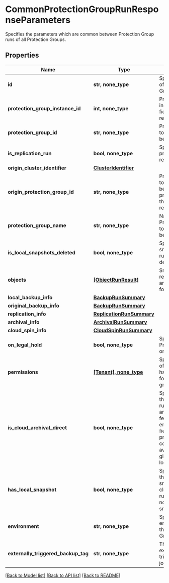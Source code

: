 # CommonProtectionGroupRunResponseParameters

Specifies the parameters which are common between Protection Group runs of all Protection Groups.

## Properties
Name | Type | Description | Notes
------------ | ------------- | ------------- | -------------
**id** | **str, none_type** | Specifies the ID of the Protection Group run. | [optional] 
**protection_group_instance_id** | **int, none_type** | Protection Group instance Id. This field will be removed later. | [optional] 
**protection_group_id** | **str, none_type** | ProtectionGroupId to which this run belongs. | [optional] 
**is_replication_run** | **bool, none_type** | Specifies if this protection run is a replication run. | [optional] 
**origin_cluster_identifier** | [**ClusterIdentifier**](ClusterIdentifier.md) |  | [optional] 
**origin_protection_group_id** | **str, none_type** | ProtectionGroupId to which this run belongs on the primary cluster if this run is a replication run. | [optional] 
**protection_group_name** | **str, none_type** | Name of the Protection Group to which this run belongs. | [optional] 
**is_local_snapshots_deleted** | **bool, none_type** | Specifies if snapshots for this run has been deleted. | [optional] 
**objects** | [**[ObjectRunResult]**](ObjectRunResult.md) | Snapahot, replication, archival results for each object. | [optional] 
**local_backup_info** | [**BackupRunSummary**](BackupRunSummary.md) |  | [optional] 
**original_backup_info** | [**BackupRunSummary**](BackupRunSummary.md) |  | [optional] 
**replication_info** | [**ReplicationRunSummary**](ReplicationRunSummary.md) |  | [optional] 
**archival_info** | [**ArchivalRunSummary**](ArchivalRunSummary.md) |  | [optional] 
**cloud_spin_info** | [**CloudSpinRunSummary**](CloudSpinRunSummary.md) |  | [optional] 
**on_legal_hold** | **bool, none_type** | Specifies if the Protection Run is on legal hold. | [optional] 
**permissions** | [**[Tenant], none_type**](Tenant.md) | Specifies the list of tenants that have permissions for this protection group run. | [optional] 
**is_cloud_archival_direct** | **bool, none_type** | Specifies whether the run is a CAD run if cloud archive direct feature is enabled. If this field is true, the primary backup copy will only be available at the given archived location. | [optional] 
**has_local_snapshot** | **bool, none_type** | Specifies whether the run has a local snapshot. For cloud retrieved runs there may not be local snapshots. | [optional] 
**environment** | **str, none_type** | Specifies the environment of the Protection Group. | [optional] 
**externally_triggered_backup_tag** | **str, none_type** | The tag of externally triggered backup job. | [optional] 

[[Back to Model list]](../README.md#documentation-for-models) [[Back to API list]](../README.md#documentation-for-api-endpoints) [[Back to README]](../README.md)


